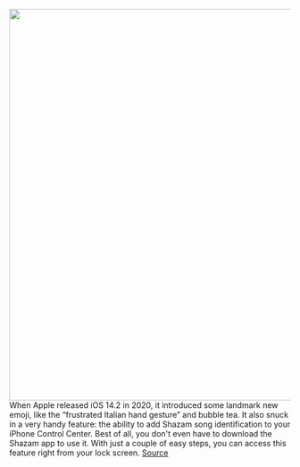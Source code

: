 <img src='https://cdn.vox-cdn.com/thumbor/SleT3d_AkGmB3w1KQ_aKWiWBtNY=/0x0:2040x1360/1200x800/filters:focal(857x517:1183x843)/cdn.vox-cdn.com/uploads/chorus_image/image/70670859/akrales_210917_4760_0331.0.jpg' width='700px' /><br/>
When Apple released iOS 14.2 in 2020, it introduced some landmark new emoji, like the “frustrated Italian hand gesture” and bubble tea. It also snuck in a very handy feature: the ability to add Shazam song identification to your iPhone Control Center. Best of all, you don't even have to download the Shazam app to use it. With just a couple of easy steps, you can access this feature right from your lock screen.
<a href='https://www.theverge.com/22995047/how-to-use-shazam-iphone-ios'> Source <a/>